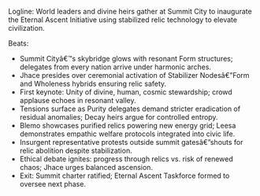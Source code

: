 ﻿---
series: 4
novella: 3
file: S4N3_CH01
type: chapter
pov: Jhace
setting: Aethelgardâ€™s Summit City â€“ cosmic summit opening
word_target_min: 1201
word_target_max: 2299
status: outline
---
Logline: World leaders and divine heirs gather at Summit City to inaugurate the Eternal Ascent Initiative using stabilized relic technology to elevate civilization.

Beats:
- Summit Cityâ€™s skybridge glows with resonant Form structures; delegates from every nation arrive under harmonic arches.
- Jhace presides over ceremonial activation of Stabilizer Nodesâ€”Form and Wholeness hybrids ensuring relic safety.
- First keynote: Unity of divine, human, cosmic stewardship; crowd applause echoes in resonant valley.
- Tensions surface as Purity delegates demand stricter eradication of residual anomalies; Decay heirs argue for controlled entropy.
- Blemo showcases purified relics powering new energy grid; Leesa demonstrates empathic welfare protocols integrated into civic life.
- Insurgent representative protests outside summit gatesâ€”shouts for relic abolition despite stabilization.
- Ethical debate ignites: progress through relics vs. risk of renewed chaos; Jhace urges balanced ascension.
- Exit: Summit charter ratified; Eternal Ascent Taskforce formed to oversee next phase.